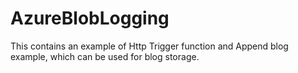 # AzureBlobLogging

This contains an example of Http Trigger function and Append blog example, which can be used for blog storage.
